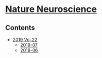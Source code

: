<!--
Filename: 	note.md
Project: 	/Users/shume/Developer/abst/NatNeurosci
Author: 	shumez <https://github.com/shumez>
Created: 	2019-06-23 17:08:9
Modified: 	2019-06-28 19:22:50
-----
Copyright (c) 2019 shumez
-->

# [Nature Neuroscience]

## Contents

- [2019 Vol.22][2019]
    - [2019-07]
    - [2019-06]


##
[Nature Neuroscience]: https://www.nature.com/neuro/volumes

<!-- toc -->

<!-- ref -->
[2019]: https://www.nature.com/neuro/volumes/22
[2019-07]: https://www.nature.com/neuro/volumes/22/issues/7
[2019-06]: https://www.nature.com/neuro/volumes/22/issues/6

<!-- fig -->

<!-- term -->

<style type="text/css">
	img{width: 51%; float: right;}
</style>